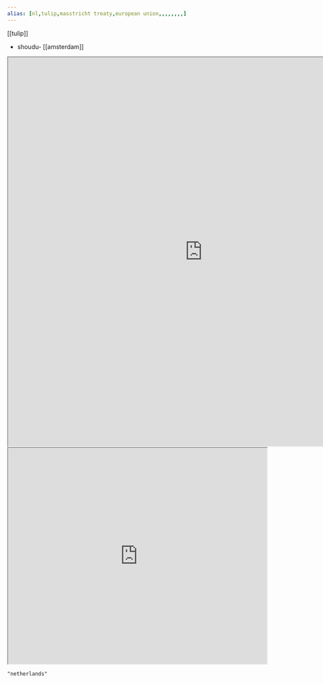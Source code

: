 ```yaml
---
alias: [nl,tulip,masstricht treaty,european union,,,,,,,,]
---
```

[[tulip]]
- shoudu- [[amsterdam]]
<iframe src="https://duckduckgo.com/?t=ffab&q=netherlands&ia=web&iaxm=about" width="900" height="900" ></iframe>
<iframe src="https://www.populationpyramid.net/netherlands/2019/" width="600" height="500" ></iframe>

```query
"netherlands"
```